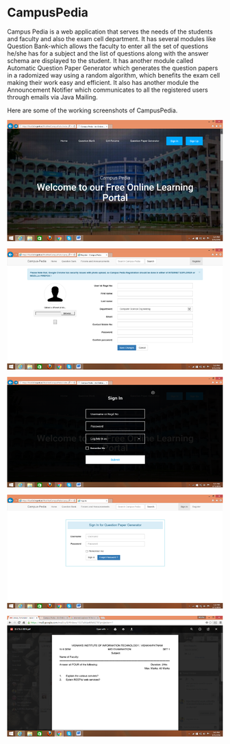 # CampusPedia
Campus Pedia is a web application that serves the needs of the students and faculty and also the exam cell department. It has several modules like Question Bank-which allows the faculty to enter all the set of questions he/she has for a subject and the list of questions along with the answer schema are displayed to the student. It has another module called Automatic Question Paper Generator which generates the question papers in a radomized way using a random algorithm, which benefits the exam cell making their work easy and efficient. It also has another module the Announcement Notifier which communicates to all the registered users through emails via Java Mailing. 


Here are some of the working screenshots of CampusPedia.

![alt text](images/Picture1.png)

![alt text](images/Picture2.png)

![alt text](images/Picture3.png)

![alt text](images/Picture4.png)

![alt text](images/Picture5.png)
